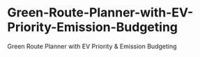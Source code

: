 # Green-Route-Planner-with-EV-Priority-Emission-Budgeting
Green Route Planner with EV Priority &amp; Emission Budgeting
